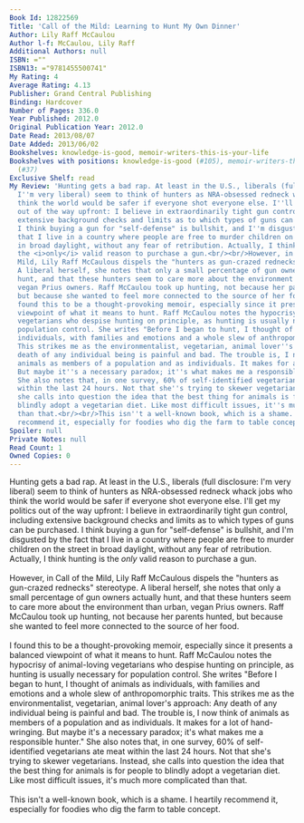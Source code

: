 ```yaml
---
Book Id: 12822569
Title: 'Call of the Mild: Learning to Hunt My Own Dinner'
Author: Lily Raff McCaulou
Author l-f: McCaulou, Lily Raff
Additional Authors: null
ISBN: =""
ISBN13: ="9781455500741"
My Rating: 4
Average Rating: 4.13
Publisher: Grand Central Publishing
Binding: Hardcover
Number of Pages: 336.0
Year Published: 2012.0
Original Publication Year: 2012.0
Date Read: 2013/08/07
Date Added: 2013/06/02
Bookshelves: knowledge-is-good, memoir-writers-this-is-your-life
Bookshelves with positions: knowledge-is-good (#105), memoir-writers-this-is-your-life
  (#37)
Exclusive Shelf: read
My Review: 'Hunting gets a bad rap. At least in the U.S., liberals (full disclosure:
  I''m very liberal) seem to think of hunters as NRA-obsessed redneck whack jobs who
  think the world would be safer if everyone shot everyone else. I''ll get my politics
  out of the way upfront: I believe in extraordinarily tight gun control, including
  extensive background checks and limits as to which types of guns can be purchased.
  I think buying a gun for "self-defense" is bullshit, and I''m disgusted by the fact
  that I live in a country where people are free to murder children on the street
  in broad daylight, without any fear of retribution. Actually, I think hunting is
  the <i>only</i> valid reason to purchase a gun.<br/><br/>However, in Call of the
  Mild, Lily Raff McCaulous dispels the "hunters as gun-crazed rednecks" stereotype.
  A liberal herself, she notes that only a small percentage of gun owners actually
  hunt, and that these hunters seem to care more about the environment than urban,
  vegan Prius owners. Raff McCaulou took up hunting, not because her parents hunted,
  but because she wanted to feel more connected to the source of her food.<br/><br/>I
  found this to be a thought-provoking memoir, especially since it presents a balanced
  viewpoint of what it means to hunt. Raff McCaulou notes the hypocrisy of animal-loving
  vegetarians who despise hunting on principle, as hunting is usually necessary for
  population control. She writes "Before I began to hunt, I thought of animals as
  individuals, with families and emotions and a whole slew of anthropomorphic traits.
  This strikes me as the environmentalist, vegetarian, animal lover''s approach: Any
  death of any individual being is painful and bad. The trouble is, I now think of
  animals as members of a population and as individuals. It makes for a lot of hand-wringing.
  But maybe it''s a necessary paradox; it''s what makes me a responsible hunter."
  She also notes that, in one survey, 60% of self-identified vegetarians ate meat
  within the last 24 hours. Not that she''s trying to skewer vegetarians. Instead,
  she calls into question the idea that the best thing for animals is for people to
  blindly adopt a vegetarian diet. Like most difficult issues, it''s much more complicated
  than that.<br/><br/>This isn''t a well-known book, which is a shame. I heartily
  recommend it, especially for foodies who dig the farm to table concept. '
Spoiler: null
Private Notes: null
Read Count: 1
Owned Copies: 0
---
```


Hunting gets a bad rap. At least in the U.S., liberals (full disclosure: I'm very liberal) seem to think of hunters as NRA-obsessed redneck whack jobs who think the world would be safer if everyone shot everyone else. I'll get my politics out of the way upfront: I believe in extraordinarily tight gun control, including extensive background checks and limits as to which types of guns can be purchased. I think buying a gun for "self-defense" is bullshit, and I'm disgusted by the fact that I live in a country where people are free to murder children on the street in broad daylight, without any fear of retribution. Actually, I think hunting is the <i>only</i> valid reason to purchase a gun.<br/><br/>However, in Call of the Mild, Lily Raff McCaulous dispels the "hunters as gun-crazed rednecks" stereotype. A liberal herself, she notes that only a small percentage of gun owners actually hunt, and that these hunters seem to care more about the environment than urban, vegan Prius owners. Raff McCaulou took up hunting, not because her parents hunted, but because she wanted to feel more connected to the source of her food.<br/><br/>I found this to be a thought-provoking memoir, especially since it presents a balanced viewpoint of what it means to hunt. Raff McCaulou notes the hypocrisy of animal-loving vegetarians who despise hunting on principle, as hunting is usually necessary for population control. She writes "Before I began to hunt, I thought of animals as individuals, with families and emotions and a whole slew of anthropomorphic traits. This strikes me as the environmentalist, vegetarian, animal lover's approach: Any death of any individual being is painful and bad. The trouble is, I now think of animals as members of a population and as individuals. It makes for a lot of hand-wringing. But maybe it's a necessary paradox; it's what makes me a responsible hunter." She also notes that, in one survey, 60% of self-identified vegetarians ate meat within the last 24 hours. Not that she's trying to skewer vegetarians. Instead, she calls into question the idea that the best thing for animals is for people to blindly adopt a vegetarian diet. Like most difficult issues, it's much more complicated than that.<br/><br/>This isn't a well-known book, which is a shame. I heartily recommend it, especially for foodies who dig the farm to table concept. 